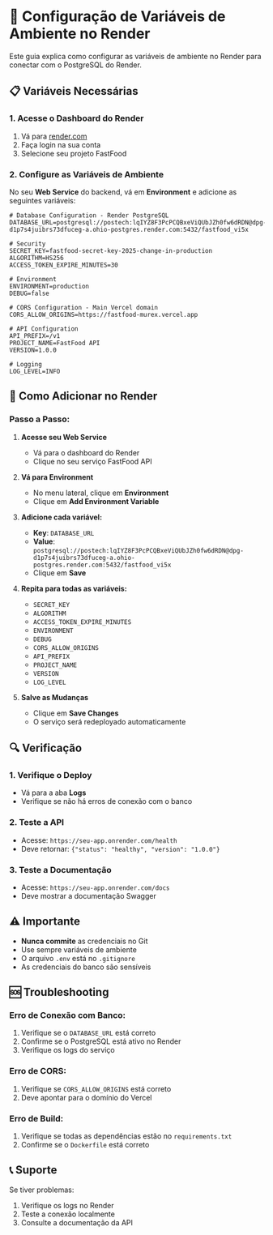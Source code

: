 # 🚀 Configuração de Variáveis de Ambiente no Render

Este guia explica como configurar as variáveis de ambiente no Render para conectar com o PostgreSQL do Render.

## 📋 Variáveis Necessárias

### **1. Acesse o Dashboard do Render**
1. Vá para [render.com](https://render.com)
2. Faça login na sua conta
3. Selecione seu projeto FastFood

### **2. Configure as Variáveis de Ambiente**

No seu **Web Service** do backend, vá em **Environment** e adicione as seguintes variáveis:

```env
# Database Configuration - Render PostgreSQL
DATABASE_URL=postgresql://postech:lqIYZ8F3PcPCQBxeViQUbJZh0fw6dRDN@dpg-d1p7s4juibrs73dfuceg-a.ohio-postgres.render.com:5432/fastfood_vi5x

# Security
SECRET_KEY=fastfood-secret-key-2025-change-in-production
ALGORITHM=HS256
ACCESS_TOKEN_EXPIRE_MINUTES=30

# Environment
ENVIRONMENT=production
DEBUG=false

# CORS Configuration - Main Vercel domain
CORS_ALLOW_ORIGINS=https://fastfood-murex.vercel.app

# API Configuration
API_PREFIX=/v1
PROJECT_NAME=FastFood API
VERSION=1.0.0

# Logging
LOG_LEVEL=INFO
```

## 🔧 Como Adicionar no Render

### **Passo a Passo:**

1. **Acesse seu Web Service**
   - Vá para o dashboard do Render
   - Clique no seu serviço FastFood API

2. **Vá para Environment**
   - No menu lateral, clique em **Environment**
   - Clique em **Add Environment Variable**

3. **Adicione cada variável:**
   - **Key**: `DATABASE_URL`
   - **Value**: `postgresql://postech:lqIYZ8F3PcPCQBxeViQUbJZh0fw6dRDN@dpg-d1p7s4juibrs73dfuceg-a.ohio-postgres.render.com:5432/fastfood_vi5x`
   - Clique em **Save**

4. **Repita para todas as variáveis:**
   - `SECRET_KEY`
   - `ALGORITHM`
   - `ACCESS_TOKEN_EXPIRE_MINUTES`
   - `ENVIRONMENT`
   - `DEBUG`
   - `CORS_ALLOW_ORIGINS`
   - `API_PREFIX`
   - `PROJECT_NAME`
   - `VERSION`
   - `LOG_LEVEL`

5. **Salve as Mudanças**
   - Clique em **Save Changes**
   - O serviço será redeployado automaticamente

## 🔍 Verificação

### **1. Verifique o Deploy**
- Vá para a aba **Logs**
- Verifique se não há erros de conexão com o banco

### **2. Teste a API**
- Acesse: `https://seu-app.onrender.com/health`
- Deve retornar: `{"status": "healthy", "version": "1.0.0"}`

### **3. Teste a Documentação**
- Acesse: `https://seu-app.onrender.com/docs`
- Deve mostrar a documentação Swagger

## ⚠️ Importante

- **Nunca commite** as credenciais no Git
- Use sempre variáveis de ambiente
- O arquivo `.env` está no `.gitignore`
- As credenciais do banco são sensíveis

## 🆘 Troubleshooting

### **Erro de Conexão com Banco:**
1. Verifique se o `DATABASE_URL` está correto
2. Confirme se o PostgreSQL está ativo no Render
3. Verifique os logs do serviço

### **Erro de CORS:**
1. Verifique se `CORS_ALLOW_ORIGINS` está correto
2. Deve apontar para o domínio do Vercel

### **Erro de Build:**
1. Verifique se todas as dependências estão no `requirements.txt`
2. Confirme se o `Dockerfile` está correto

## 📞 Suporte

Se tiver problemas:
1. Verifique os logs no Render
2. Teste a conexão localmente
3. Consulte a documentação da API 